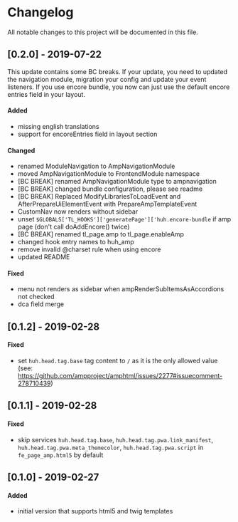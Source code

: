 # Changelog
All notable changes to this project will be documented in this file.

## [0.2.0] - 2019-07-22

This update contains some BC breaks. If your update, you need to updated the navigation module, migration your config and update your event listeners. If you use encore bundle, you now can just use the default encore entries field in your layout.

#### Added
* missing english translations
* support for encoreEntries field in layout section

#### Changed
* renamed ModuleNavigation to AmpNavigationModule
* moved AmpNavigationModule to FrontendModule namespace
* [BC BREAK] renamed AmpNavigationModule type to ampnavigation
* [BC BREAK] changed bundle configuration, please see readme
* [BC BREAK] Replaced ModifyLibrariesToLoadEvent and AfterPrepareUiElementEvent with PrepareAmpTemplateEvent
* CustomNav now renders without sidebar
* unset `$GLOBALS['TL_HOOKS']['generatePage']['huh.encore-bundle` if amp page (don't call doAddEncore() twice)
* [BC BREAK] renamed tl_page.amp to tl_page.enableAmp
* changed hook entry names to huh_amp
* remove invalid @charset rule when using encore
* updated README

#### Fixed
* menu not renders as sidebar when ampRenderSubItemsAsAccordions not checked
* dca field merge

## [0.1.2] - 2019-02-28

#### Fixed
* set `huh.head.tag.base` tag content to `/` as it is the only allowed value (see: https://github.com/ampproject/amphtml/issues/2277#issuecomment-278710439)

## [0.1.1] - 2019-02-28

#### Fixed
* skip services `huh.head.tag.base`, `huh.head.tag.pwa.link_manifest`, `huh.head.tag.pwa.meta_themecolor`, `huh.head.tag.pwa.script` in `fe_page_amp.html5` by default

## [0.1.0] - 2019-02-27

#### Added
* initial version that supports html5 and twig templates
